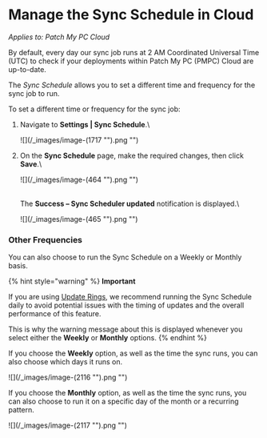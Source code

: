 # Manage the Sync Schedule in Cloud

_Applies to: Patch My PC Cloud_

By default, every day our sync job runs at 2 AM Coordinated Universal Time (UTC) to check if your deployments within Patch My PC (PMPC) Cloud are up-to-date.

The _Sync Schedule_ allows you to set a different time and frequency for the sync job to run.

To set a different time or frequency for the sync job:

1.  Navigate to **Settings | Sync Schedule**.\\

    !\[]\(/\_images/image-(1717 "").png "")
2.  On the **Sync Schedule** page, make the required changes, then click **Save**.\\

    !\[]\(/\_images/image-(464 "").png "")

    \
    The **Success – Sync Scheduler updated** notification is displayed.\\

    !\[]\(/\_images/image-(465 "").png "")

### Other Frequencies

You can also choose to run the Sync Schedule on a Weekly or Monthly basis.

{% hint style="warning" %}
**Important**

If you are using [Update Rings](../cloud-deployments/cloud-update-rings/), we recommend running the Sync Schedule daily to avoid potential issues with the timing of updates and the overall performance of this feature.

This is why the warning message about this is displayed whenever you select either the **Weekly** or **Monthly** options.
{% endhint %}

If you choose the **Weekly** option, as well as the time the sync runs, you can also choose which days it runs on.

!\[]\(/\_images/image-(2116 "").png "")

If you choose the **Monthly** option, as well as the time the sync runs, you can also choose to run it on a specific day of the month or a recurring pattern.

!\[]\(/\_images/image-(2117 "").png "")
